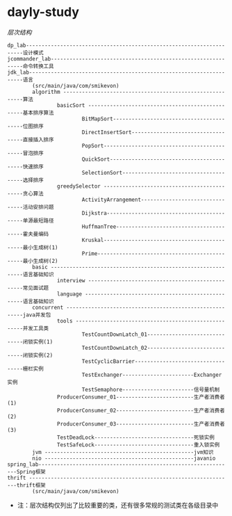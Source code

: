 dayly-study
===========

*层次结构* 
    
    dp_lab---------------------------------------------------------------------设计模式
    jcommander_lab-------------------------------------------------------------命令转换工具
    jdk_lab--------------------------------------------------------------------语言
            (src/main/java/com/smikevon)
            algorithm ---------------------------------------------------------算法
                    basicSort -------------------------------------------------基本排序算法
                            BitMapSort-----------------------------------------位图排序
                            DirectInsertSort-----------------------------------直接插入排序
                            PopSort--------------------------------------------冒泡排序
                            QuickSort------------------------------------------快速排序
                            SelectionSort--------------------------------------选择排序
                    greedySelector --------------------------------------------贪心算法
                            ActivityArrangement--------------------------------活动安排问题
                            Dijkstra-------------------------------------------单源最短路径
                            HuffmanTree----------------------------------------霍夫曼编码
                            Kruskal--------------------------------------------最小生成树(1)
                            Prime----------------------------------------------最小生成树(2)
            basic -------------------------------------------------------------语言基础知识
                    interview -------------------------------------------------常见面试题
                    language --------------------------------------------------语言基础知识
            concurrent --------------------------------------------------------java并发包
                    tools -----------------------------------------------------并发工具类
                            TestCountDownLatch_01------------------------------闭锁实例(1)
                            TestCountDownLatch_02------------------------------闭锁实例(2)
                            TestCyclicBarrier----------------------------------栅栏实例
                            TestExchanger-----------------------Exchanger实例
                            TestSemaphore-----------------------信号量机制
                    ProducerConsumer_01-------------------------生产者消费者(1)
                    ProducerConsumer_02-------------------------生产者消费者(2)
                    ProducerConsumer_03-------------------------生产者消费者(3)
                    TestDeadLock--------------------------------死锁实例
                    TestSafeLock--------------------------------重入锁实例
            jvm ------------------------------------------------jvm知识
            nio ------------------------------------------------javanio
    spring_lab---------------------------------------------------------------Spring框架
    thrift ------------------------------------------------------------------thrift框架
            (src/main/java/com/smikevon)
            
* 注：层次结构仅列出了比较重要的类，还有很多常规的测试类在各级目录中
